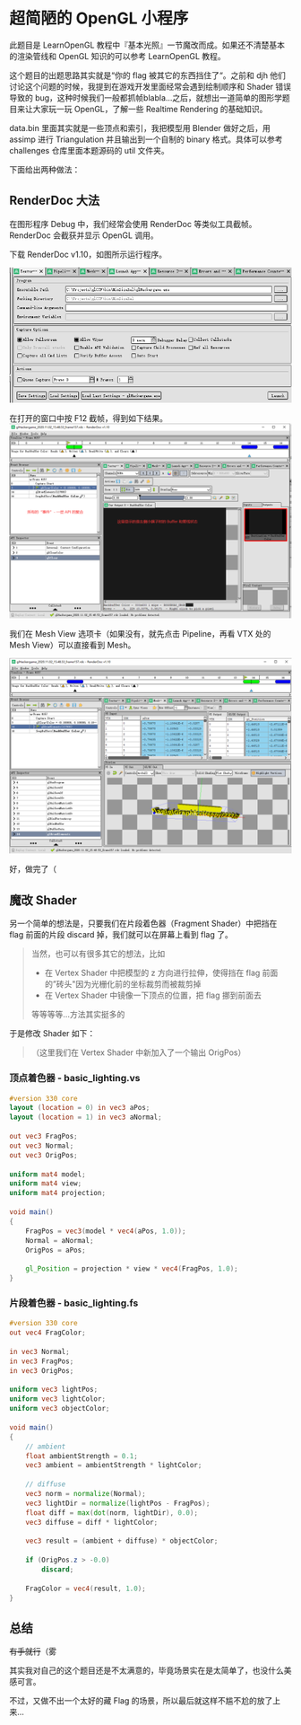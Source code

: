# 超简陋的 OpenGL 小程序

此题目是 LearnOpenGL 教程中『基本光照』一节魔改而成。如果还不清楚基本的渲染管线和 OpenGL 知识的可以参考 LearnOpenGL 教程。

这个题目的出题思路其实就是“你的 flag 被其它的东西挡住了“。之前和 djh 他们讨论这个问题的时候，我提到在游戏开发里面经常会遇到绘制顺序和 Shader 错误导致的 bug，这种时候我们一般都抓帧blabla...之后，就想出一道简单的图形学题目来让大家玩一玩 OpenGL，了解一些 Realtime Rendering 的基础知识。

data.bin 里面其实就是一些顶点和索引，我把模型用 Blender 做好之后，用 assimp 进行 Triangulation 并且输出到一个自制的 binary 格式。具体可以参考 challenges 仓库里面本题源码的 util 文件夹。

下面给出两种做法：

## RenderDoc 大法

在图形程序 Debug 中，我们经常会使用 RenderDoc 等类似工具截帧。RenderDoc 会截获并显示 OpenGL 调用。

下载 RenderDoc v1.10，如图所示运行程序。

![image-20201102234807655](README.assets/image-20201102234807655.png)

在打开的窗口中按 F12 截帧，得到如下结果。![image-20201102235028183](README.assets/image-20201102235028183.png)

我们在 Mesh View 选项卡（如果没有，就先点击 Pipeline，再看 VTX 处的 Mesh View）可以直接看到 Mesh。

![image-20201102235204811](README.assets/image-20201102235204811.png)

好，做完了（

## 魔改 Shader

另一个简单的想法是，只要我们在片段着色器（Fragment Shader）中把挡在 flag 前面的片段 discard 掉，我们就可以在屏幕上看到 flag 了。

> 当然，也可以有很多其它的想法，比如
>
> - 在 Vertex Shader 中把模型的 z 方向进行拉伸，使得挡在 flag 前面的”砖头"因为光栅化前的坐标裁剪而被裁剪掉
> - 在 Vertex Shader 中镜像一下顶点的位置，把 flag 挪到前面去
>
> 等等等等...方法其实挺多的

于是修改 Shader 如下：

> （这里我们在 Vertex Shader 中新加入了一个输出 OrigPos）

### 顶点着色器 - basic_lighting.vs

```glsl
#version 330 core
layout (location = 0) in vec3 aPos;
layout (location = 1) in vec3 aNormal;

out vec3 FragPos;
out vec3 Normal;
out vec3 OrigPos;

uniform mat4 model;
uniform mat4 view;
uniform mat4 projection;

void main()
{
    FragPos = vec3(model * vec4(aPos, 1.0));
    Normal = aNormal;
    OrigPos = aPos;

    gl_Position = projection * view * vec4(FragPos, 1.0);
}
```

### 片段着色器 - basic_lighting.fs

```glsl
#version 330 core
out vec4 FragColor;

in vec3 Normal;  
in vec3 FragPos;
in vec3 OrigPos;
  
uniform vec3 lightPos; 
uniform vec3 lightColor;
uniform vec3 objectColor;

void main()
{
    // ambient
    float ambientStrength = 0.1;
    vec3 ambient = ambientStrength * lightColor;
  	
    // diffuse 
    vec3 norm = normalize(Normal);
    vec3 lightDir = normalize(lightPos - FragPos);
    float diff = max(dot(norm, lightDir), 0.0);
    vec3 diffuse = diff * lightColor;
            
    vec3 result = (ambient + diffuse) * objectColor;

    if (OrigPos.z > -0.0)
        discard;

    FragColor = vec4(result, 1.0);
} 
```



## 总结

~~有手就行~~（雾

其实我对自己的这个题目还是不太满意的，毕竟场景实在是太简单了，也没什么美感可言。

不过，又做不出一个太好的藏 Flag 的场景，所以最后就这样不尴不尬的放了上来...